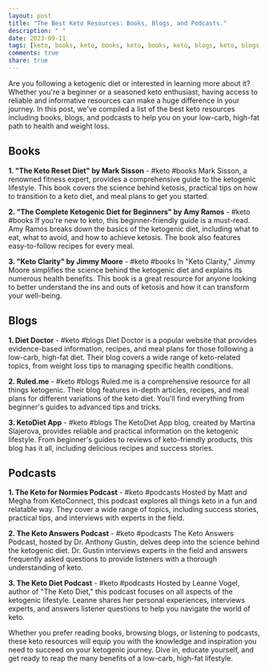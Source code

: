 ```yaml
---
layout: post
title: "The Best Keto Resources: Books, Blogs, and Podcasts."
description: " "
date: 2023-09-11
tags: [keto, books, keto, books, keto, books, keto, blogs, keto, blogs, keto, blogs, keto, podcasts, keto, podcasts, keto, podcasts]
comments: true
share: true
---
```


Are you following a ketogenic diet or interested in learning more about it? Whether you're a beginner or a seasoned keto enthusiast, having access to reliable and informative resources can make a huge difference in your journey. In this post, we've compiled a list of the best keto resources including books, blogs, and podcasts to help you on your low-carb, high-fat path to health and weight loss. 

## Books

**1. "The Keto Reset Diet" by Mark Sisson** - #keto #books
Mark Sisson, a renowned fitness expert, provides a comprehensive guide to the ketogenic lifestyle. This book covers the science behind ketosis, practical tips on how to transition to a keto diet, and meal plans to get you started.

**2. "The Complete Ketogenic Diet for Beginners" by Amy Ramos** - #keto #books
If you're new to keto, this beginner-friendly guide is a must-read. Amy Ramos breaks down the basics of the ketogenic diet, including what to eat, what to avoid, and how to achieve ketosis. The book also features easy-to-follow recipes for every meal.

**3. "Keto Clarity" by Jimmy Moore** - #keto #books
In "Keto Clarity," Jimmy Moore simplifies the science behind the ketogenic diet and explains its numerous health benefits. This book is a great resource for anyone looking to better understand the ins and outs of ketosis and how it can transform your well-being.

## Blogs

**1. Diet Doctor** - #keto #blogs
Diet Doctor is a popular website that provides evidence-based information, recipes, and meal plans for those following a low-carb, high-fat diet. Their blog covers a wide range of keto-related topics, from weight loss tips to managing specific health conditions.

**2. Ruled.me** - #keto #blogs
Ruled.me is a comprehensive resource for all things ketogenic. Their blog features in-depth articles, recipes, and meal plans for different variations of the keto diet. You'll find everything from beginner's guides to advanced tips and tricks.

**3. KetoDiet App** - #keto #blogs
The KetoDiet App blog, created by Martina Slajerova, provides reliable and practical information on the ketogenic lifestyle. From beginner's guides to reviews of keto-friendly products, this blog has it all, including delicious recipes and success stories.

## Podcasts

**1. The Keto for Normies Podcast** - #keto #podcasts
Hosted by Matt and Megha from KetoConnect, this podcast explores all things keto in a fun and relatable way. They cover a wide range of topics, including success stories, practical tips, and interviews with experts in the field.

**2. The Keto Answers Podcast** - #keto #podcasts
The Keto Answers Podcast, hosted by Dr. Anthony Gustin, delves deep into the science behind the ketogenic diet. Dr. Gustin interviews experts in the field and answers frequently asked questions to provide listeners with a thorough understanding of keto.

**3. The Keto Diet Podcast** - #keto #podcasts
Hosted by Leanne Vogel, author of "The Keto Diet," this podcast focuses on all aspects of the ketogenic lifestyle. Leanne shares her personal experiences, interviews experts, and answers listener questions to help you navigate the world of keto.

Whether you prefer reading books, browsing blogs, or listening to podcasts, these keto resources will equip you with the knowledge and inspiration you need to succeed on your ketogenic journey. Dive in, educate yourself, and get ready to reap the many benefits of a low-carb, high-fat lifestyle.